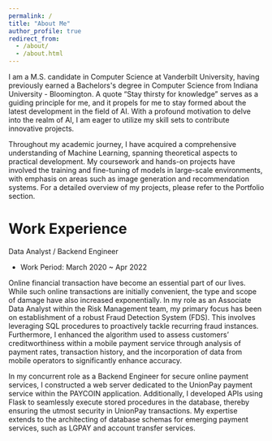 ```yaml
---
permalink: /
title: "About Me"
author_profile: true
redirect_from: 
  - /about/
  - /about.html
---
```


I am a M.S. candidate in Computer Science at Vanderbilt University, having previously earned a Bachelors's degree in Computer Science from Indiana University - Bloomington. A quote “Stay thirsty for knowledge” serves as a guiding principle for me, and it propels for me to stay formed about the latest development in the field of AI. With a profound motivation to delve into the realm of AI, I am eager to utilize my skill sets to contribute innovative projects.

Throughout my academic journey, I have acquired a comprehensive understanding of Machine Learning, spanning theoretical aspects to practical development. My coursework and hands-on projects have involved the training and fine-tuning of models in large-scale environments, with emphasis on areas such as image generation and recommendation systems. For a detailed overview of my projects, please refer to the Portfolio section.

Work Experience
======

Data Analyst / Backend Engineer
- Work Period: March 2020 ~ Apr 2022

Online financial transaction have become an essential part of our lives. While such online transactions are initially convenient, the type and scope of damage have also increased exponentially. In my role as an Associate Data Analyst within the Risk Management team, my primary focus has been on establishment of a robust Fraud Detection System (FDS). This involves leveraging SQL procedures to proactively tackle recurring fraud instances. Furthermore, I enhanced the algorithm used to assess customers’ creditworthiness within a mobile payment service through analysis of payment rates, transaction history, and the incorporation of data from mobile operators to significantly enhance accuracy. 

In my concurrent role as a Backend Engineer for secure online payment services, I constructed a web server dedicated to the UnionPay payment service within the PAYCOIN application. Additionally, I developed APIs using Flask to seamlessly execute stored procedures in the database, thereby ensuring the utmost security in UnionPay transactions. My expertise extends to the architecting of database schemas for emerging payment services, such as LGPAY and account transfer services. 


